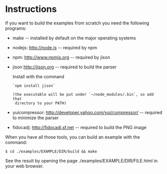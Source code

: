 # Instructions

If you want to build the examples from scratch you need the following programs:

* make -- installed by default on the major operating systems
* nodejs: http://node.js -- required by npm
* npm: http://www.npmjs.org -- required by jison
* jison http://jison.org -- required to build the parser

    Install with the command
    
      `npm install jison`

      (the executable will be put under `~/node_modules/.bin`, so add that
       directory to your PATH)

* yuicompressor: http://developer.yahoo.com/yui/compressor/ -- required to
    minimize the parser

* fidocadj: http://fidocadj.sf.net -- required to build the PNG image

When you have all those tools, you can build an example with the command:

  `$ cd ./examples/EXAMPLE/DIR/build && make`

See the result by opening the page ./examples/EXAMPLE/DIR/FILE.html in your
web browser.
